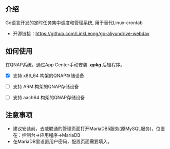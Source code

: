 ## 介绍
Go语言开发的定时任务集中调度和管理系统, 用于替代Linux-crontab

* 开源链接：https://github.com/LinkLeong/go-aliyundrive-webdav

## 如何使用
在QNAP系统，通过App Center手动安装 ***.qpkg*** 后辍程序。

- [x]  支持 x86_64 构架的QNAP存储设备
- [ ]  支持 ARM 构架的QNAP存储设备
- [ ]  支持 aach64 构架的QNAP存储设备


  
## 注意事项
- 建议安装前，去威联通的管理页面打开MariaDB5服务(原MySQL服务)，位置在：控制台→应用程序→MariaDB
- 在MariaDB里设置用户密码，配置页面需要填入。

